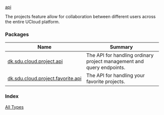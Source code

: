 [api](./index.md)

The projects feature allow for collaboration between different users across the entire UCloud platform.

### Packages

| Name | Summary |
|---|---|
| [dk.sdu.cloud.project.api](dk.sdu.cloud.project.api/index.md) | The API for handling ordinary project management and query endpoints. |
| [dk.sdu.cloud.project.favorite.api](dk.sdu.cloud.project.favorite.api/index.md) | The API for handling your favorite projects. |

### Index

[All Types](alltypes/index.md)